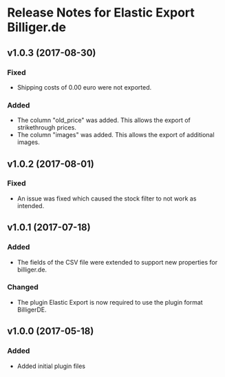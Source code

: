 # Release Notes for Elastic Export Billiger.de

## v1.0.3 (2017-08-30)

### Fixed
- Shipping costs of 0.00 euro were not exported.

### Added
- The column "old_price" was added. This allows the export of strikethrough prices.
- The column "images" was added. This allows the export of additional images.

## v1.0.2 (2017-08-01)

### Fixed
- An issue was fixed which caused the stock filter to not work as intended.

## v1.0.1 (2017-07-18)

### Added
- The fields of the CSV file were extended to support new properties for billiger.de.

### Changed
- The plugin Elastic Export is now required to use the plugin format BilligerDE.

## v1.0.0 (2017-05-18)
 
### Added
- Added initial plugin files
